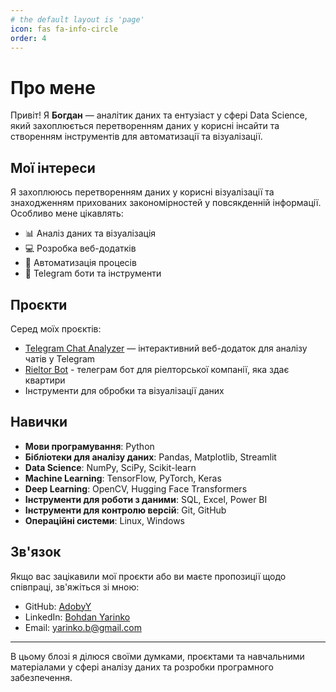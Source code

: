 ```yaml
---
# the default layout is 'page'
icon: fas fa-info-circle
order: 4
---
```


# Про мене

Привіт! Я **Богдан** — аналітик даних та ентузіаст у сфері Data Science, який захоплюється перетворенням даних у корисні інсайти та створенням інструментів для автоматизації та візуалізації.

## Мої інтереси

Я захоплююсь перетворенням даних у корисні візуалізації та знаходженням прихованих закономірностей у повсякденній інформації. Особливо мене цікавлять:

- 📊 Аналіз даних та візуалізація
- 💻 Розробка веб-додатків
- 🤖 Автоматизація процесів
- 📱 Telegram боти та інструменти

## Проєкти

Серед моїх проєктів:

- [Telegram Chat Analyzer](https://github.com/AdobyY/telegram-chat-analyzer) — інтерактивний веб-додаток для аналізу чатів у Telegram
- [Rieltor Bot](https://github.com/AdobyY/rieltor_bot) - телеграм бот для ріелторської компанії, яка здає квартири
- Інструменти для обробки та візуалізації даних

## Навички

- **Мови програмування**: Python
- **Бібліотеки для аналізу даних**: Pandas, Matplotlib, Streamlit
- **Data Science**: NumPy, SciPy, Scikit-learn
- **Machine Learning**: TensorFlow, PyTorch, Keras
- **Deep Learning**: OpenCV, Hugging Face Transformers
- **Інструменти для роботи з даними**: SQL, Excel, Power BI
- **Інструменти для контролю версій**: Git, GitHub
- **Операційні системи**: Linux, Windows

## Зв'язок

Якщо вас зацікавили мої проєкти або ви маєте пропозиції щодо співпраці, зв'яжіться зі мною:

- GitHub: [AdobyY](https://github.com/AdobyY)
- LinkedIn: [Bohdan Yarinko](https://www.linkedin.com/in/bohdan-yarinko-338816269/)
- Email: yarinko.b@gmail.com

---

В цьому блозі я ділюся своїми думками, проєктами та навчальними матеріалами у сфері аналізу даних та розробки програмного забезпечення.
